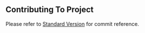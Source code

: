## Contributing To Project

Please refer to [Standard Version](https://github.com/conventional-changelog/standard-version) for commit reference.
